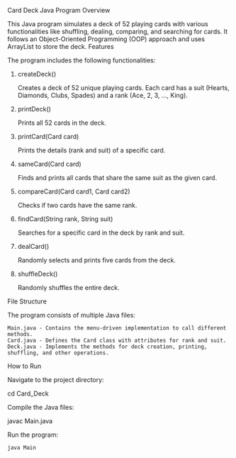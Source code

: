 Card Deck Java Program
Overview

This Java program simulates a deck of 52 playing cards with various functionalities like shuffling, dealing, comparing, and searching for cards. It follows an Object-Oriented Programming (OOP) approach and uses ArrayList to store the deck.
Features

The program includes the following functionalities:
1. createDeck()

    Creates a deck of 52 unique playing cards.
    Each card has a suit (Hearts, Diamonds, Clubs, Spades) and a rank (Ace, 2, 3, ..., King).

2. printDeck()

    Prints all 52 cards in the deck.

3. printCard(Card card)

    Prints the details (rank and suit) of a specific card.

4. sameCard(Card card)

    Finds and prints all cards that share the same suit as the given card.

5. compareCard(Card card1, Card card2)

    Checks if two cards have the same rank.

6. findCard(String rank, String suit)

    Searches for a specific card in the deck by rank and suit.

7. dealCard()

    Randomly selects and prints five cards from the deck.

8. shuffleDeck()

    Randomly shuffles the entire deck.

File Structure

The program consists of multiple Java files:

    Main.java - Contains the menu-driven implementation to call different methods.
    Card.java - Defines the Card class with attributes for rank and suit.
    Deck.java - Implements the methods for deck creation, printing, shuffling, and other operations.

How to Run


Navigate to the project directory:

cd Card_Deck

Compile the Java files:

javac Main.java

Run the program:

    java Main



